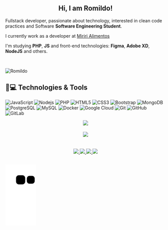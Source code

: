 
<div align="center">
<h2>Hi, I am Romildo!</h2>
</div>
<p>Fullstack developer, passionate about technology, interested in clean code practices and Software <b>Software Engineering Student</b>.<p/>
<p>I currently work as a developer at <a href="https://www.miriri.com.br/">Miriri Alimentos</a><p/>
<p>I'm studying <b>PHP</b>, <b>JS</b> and front-end technologies: <b>Figma</b>, <b>Adobe XD</b>, <b>NodeJS</b> and others.</p>
</br>

![Romildo](https://user-images.githubusercontent.com/115588398/195363831-d1c510b6-69b1-4d3f-a1fb-452e2f7e8117.png)


## 🚀💻 Technologies & Tools

![JavaScript](https://img.shields.io/badge/-JavaScript-black?style=flat-square&logo=javascript)
![Nodejs](https://img.shields.io/badge/-Nodejs-black?style=flat-square&logo=Node.js)
![PHP](https://img.shields.io/badge/-PHP-black?style=flat-square&logo=PHP)
![HTML5](https://img.shields.io/badge/-HTML5-E34F26?style=flat-square&logo=html5&logoColor=white)
![CSS3](https://img.shields.io/badge/-CSS3-1572B6?style=flat-square&logo=css3)
![Bootstrap](https://img.shields.io/badge/-Bootstrap-563D7C?style=flat-square&logo=bootstrap)
![MongoDB](https://img.shields.io/badge/-MongoDB-black?style=flat-square&logo=mongodb)
![PostgreSQL](https://img.shields.io/badge/-PostgreSQL-336791?style=flat-square&logo=postgresql)
![MySQL](https://img.shields.io/badge/-MySQL-black?style=flat-square&logo=mysql)
![Docker](https://img.shields.io/badge/-Docker-black?style=flat-square&logo=docker)
![Google Cloud](https://img.shields.io/badge/Google%20Cloud-black?style=flat-square&logo=google-cloud)
![Git](https://img.shields.io/badge/-Git-black?style=flat-square&logo=git)
![GitHub](https://img.shields.io/badge/-GitHub-181717?style=flat-square&logo=github)
![GitLab](https://img.shields.io/badge/-GitLab-FCA121?style=flat-square&logo=gitlab)


<div align="center">
  <div align="center">
  <a href="https://github.com/romildodev">
    <img height="180em" src="https://github-readme-stats.vercel.app/api?username=romildodev&show_icons=true&theme=dark&include_all_commits=true&count_private=true"/>
    </div>
</br>
  <div align="center">
    <img height="180em" src="https://github-readme-stats.vercel.app/api/top-langs/?username=romildodev&layout=compact&langs_count=7&theme=dark"/>
</div>
</div>
</br>
</br>
 
 <div align="center">
   <a href = "https://api.whatsapp.com/send?phone=5583987907259&text=Ol%C3%A1%2C%20Tudo%20bem%3F%20Vim%20pelo%20seu%20perfil%20do%20GitHub. " target = "_ blank"> <img src="https://img.icons8.com/color/48/000000/whatsapp--v1.png"/>
   <a href = "https://www.facebook.com/romildo.roberto.39/" target = "_ blank"><img src="https://img.icons8.com/color/48/000000/facebook-new.png"/>
   <a href = "https://www.linkedin.com/in/romildo-roberto-amorim-400471180/"> <img src="https://img.icons8.com/fluency/48/000000/linkedin-circled.png"/>
   <a href = "mailto:romildoroberto123@gmail.com?&subject=&cc=&bcc=&body=Olá, Romildo!%0A"><img src="https://img.icons8.com/color/48/000000/gmail-new.png"/>
 </div>
   
</br>


![snake gif](https://github.com/romildodev/romildoroberto/blob/output/github-contribution-grid-snake.svg)
